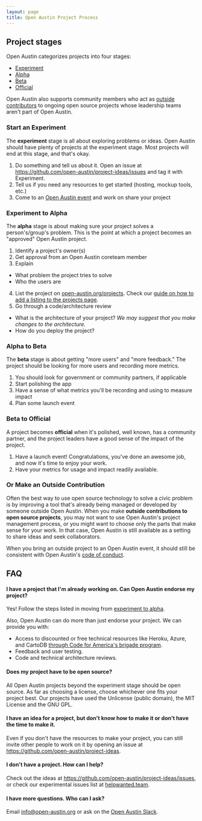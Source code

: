 ```yaml
---
layout: page
title: Open Austin Project Process
---
```



## Project stages

Open Austin categorizes projects into four stages:

- [Experiment](#experiment)
- [Alpha](#alpha)
- [Beta](#beta)
- [Official](#official)

Open Austin also supports community members who act as [outside contributors](#outside) to ongoing open source projects whose leadership teams aren't part of Open Austin.

### <a name="experiment"></a>Start an **Experiment**

The **experiment** stage is all about exploring problems or ideas. Open Austin should have plenty of projects at the experiment stage. Most projects will end at this stage, and that's okay.

1. Do something and tell us about it. Open an issue at https://github.com/open-austin/project-ideas/issues and tag it with Experiment.
2. Tell us if you need any resources to get started (hosting, mockup tools, etc.)
3. Come to an [Open Austin event](/events) and work on share your project

### <a name="alpha"></a>Experiment to **Alpha**

The **alpha** stage is about making sure your project solves a person's/group's problem. This is the point at which a project becomes an "approved" Open Austin project.

1. Identify a project's owner(s)
2. Get approval from an Open Austin coreteam member
3. Explain
  - What problem the project tries to solve
  - Who the users are
4. List the project on [open-austin.org/projects](https://open-austin.org/projects). Check our [guide on how to add a listing to the projects page](https://github.com/open-austin/open-austin.github.io/wiki/How-to-Add-a-Project-Page).
5. Go through a code/architecture review
  - What is the architecture of your project? _We may suggest that you make changes to the architecture._
  - How do you deploy the project?

### <a name="beta"></a>Alpha to **Beta**

The **beta** stage is about getting "more users" and "more feedback." The project should be looking for more users and recording more metrics.

1. You should look for government or community partners, if applicable
2. Start polishing the app
3. Have a sense of what metrics you'll be recording and using to measure impact
4. Plan some launch event

### <a name="official"></a>Beta to **Official**

A project becomes **official** when it's polished, well known, has a community partner, and the project leaders have a good sense of the impact of the project.

1. Have a launch event! Congratulations, you've done an awesome job, and now it's time to enjoy your work.
2. Have your metrics for usage and impact readily available.

### <a name="outside"></a>Or Make an **Outside Contribution**

Often the best way to use open source technology to solve a civic problem is by improving a tool that's already being managed or developed by someone outside Open Austin. When you make **outside contributions to open source projects**, you may not want to use Open Austin's project management process, or you might want to choose only the parts that make sense for your work. In that case, Open Austin is still available as a setting to share ideas and seek collaborators.

When you bring an outside project to an Open Austin event, it should still be consistent with Open Austin's [code of conduct](https://open-austin.org/about/#code-of-conduct).


## FAQ

#### I have a project that I'm already working on. Can Open Austin endorse my project?

Yes! Follow the steps listed in moving from [experiment to alpha](#alpha).

Also, Open Austin can do more than just endorse your project. We can provide you with:

- Access to discounted or free technical resources like Heroku, Azure, and CartoDB [through Code for America's brigade program](http://brigade.codeforamerica.org/software/).
- Feedback and user testing.
- Code and technical architecture reviews.

#### Does my project have to be open source?

All Open Austin projects beyond the experiment stage should be open source. As far as choosing a license, choose whichever one fits your project best. Our projects have used the Unlicense (public domain), the MIT License and the GNU GPL.

#### I have an idea for a project, but don't know how to make it or don't have the time to make it.

Even if you don't have the resources to make your project, you can still invite other people to work on it by opening an issue at https://github.com/open-austin/project-ideas.

#### I don't have a project. How can I help?

Check out the ideas at https://github.com/open-austin/project-ideas/issues, or check our experimental issues list at [helpwanted.team](helpwanted.team/open-austin).

#### I have more questions. Who can I ask?

Email info@open-austin.org or ask on the [Open Austin Slack](http://slack.open-austin.org).
